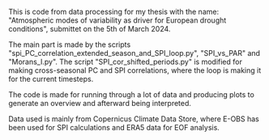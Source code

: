 This is code from data processing for my thesis with the name: "Atmospheric modes of variability as driver for European drought conditions", submittet on the 5th of March 2024.

The main part is made by the scripts "spi_PC_correlation_extended_season_and_SPI_loop.py", "SPI_vs_PAR" and "Morans_I.py". The script "SPI_cor_shifted_periods.py" is modified for making cross-seasonal PC and SPI correlations, where the loop is making it for the current timesteps.

The code is made for running through a lot of data and producing plots to generate an overview and afterward being interpreted.

Data used is mainly from Copernicus Climate Data Store, where E-OBS has been used for SPI calculations and ERA5 data for EOF analysis. 
